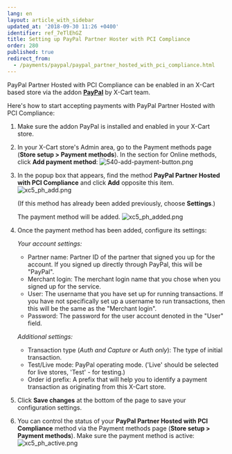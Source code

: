 ```yaml
---
lang: en
layout: article_with_sidebar
updated_at: '2018-09-30 11:26 +0400'
identifier: ref_7eTlEhGZ
title: Setting up PayPal Partner Hoster with PCI Compliance
order: 280
published: true
redirect_from:
  - /payments/paypal/paypal_partner_hosted_with_pci_compliance.html
---
```

PayPal Partner Hosted with PCI Compliance can be enabled in an X-Cart based store via the addon **[PayPal](https://market.x-cart.com/addons/paypal.html "PayPal addon")** by X-Cart team.

Here's how to start accepting payments with PayPal Partner Hosted with PCI Compliance:

   1. Make sure the addon PayPal is installed and enabled in your X-Cart store. 
   
   2. In your X-Cart store's Admin area, go to the Payment methods page (**Store setup > Payment methods**). In the section for Online methods, click **Add payment method**:
      ![540-add-payment-button.png]({{site.baseurl}}/attachments/ref_0gaUolue/540-add-payment-button.png)
         
   3. In the popup box that appears, find the method **PayPal Partner Hosted with PCI Compliance** and click **Add** opposite this item.
      ![xc5_ph_add.png]({{site.baseurl}}/attachments/ref_0gaUolue/xc5_ph_add.png)
            
      (If this method has already been added previously, choose **Settings**.)
      
      The payment method will be added.
      ![xc5_ph_added.png]({{site.baseurl}}/attachments/ref_0gaUolue/xc5_ph_added.png)
        
   4. Once the payment method has been added, configure its settings:
      
      *Your account settings:*
      
      * Partner name: Partner ID of the partner that signed you up for the account. If you signed up directly through PayPal, this will be "PayPal".
      * Merchant login: The merchant login name that you chose when you signed up for the service.
      * User: The username that you have set up for running transactions. If you have not specifically set up a username to run transactions, then this will be the same as the "Merchant login".
      * Password: The password for the user account denoted in the "User" field.
      
      *Additional settings:*
      
      * Transaction type (*Auth and Capture* or *Auth only*): The type of initial transaction.
      * Test/Live mode: PayPal operating mode. ('Live' should be selected for live stores, 'Test' - for testing.)
      * Order id prefix: A prefix that will help you to identify a payment transaction as originating from this X-Cart store.
   
   5. Click **Save changes** at the bottom of the page to save your configuration settings.
   
   6. You can control the status of your **PayPal Partner Hosted with PCI Compliance** method via the Payment methods page (**Store setup > Payment methods**). Make sure the payment method is active:
   ![xc5_ph_active.png]({{site.baseurl}}/attachments/ref_0gaUolue/xc5_ph_active.png)
